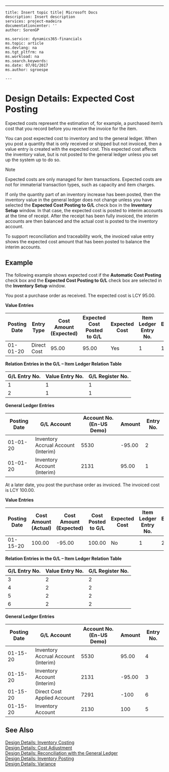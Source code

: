 ---
    title: Insert topic title| Microsoft Docs
    description: Insert description
    services: project-madeira
    documentationcenter: ''
    author: SorenGP

    ms.service: dynamics365-financials
    ms.topic: article
    ms.devlang: na
    ms.tgt_pltfrm: na
    ms.workload: na
    ms.search.keywords:
    ms.date: 07/01/2017
    ms.author: sgroespe

    ---
# Design Details: Expected Cost Posting
Expected costs represent the estimation of, for example, a purchased item’s cost that you record before you receive the invoice for the item.  
  
 You can post expected cost to inventory and to the general ledger. When you post a quantity that is only received or shipped but not invoiced, then a value entry is created with the expected cost. This expected cost affects the inventory value, but is not posted to the general ledger unless you set up the system up to do so.  
  
> [!NOTE]  
>  Expected costs are only managed for item transactions. Expected costs are not for immaterial transaction types, such as capacity and item charges.  
  
 If only the quantity part of an inventory increase has been posted, then the inventory value in the general ledger does not change unless you have selected the **Expected Cost Posting to G\/L** check box in the **Inventory Setup** window. In that case, the expected cost is posted to interim accounts at the time of receipt. After the receipt has been fully invoiced, the interim accounts are then balanced and the actual cost is posted to the inventory account.  
  
 To support reconciliation and traceability work, the invoiced value entry shows the expected cost amount that has been posted to balance the interim accounts.  
  
## Example  
 The following example shows expected cost if the **Automatic Cost Posting** check box and the **Expected Cost Posting to G\/L** check box are selected in the **Inventory Setup** window.  
  
 You post a purchase order as received. The expected cost is LCY 95.00.  
  
 **Value Entries**  
  
|Posting Date|Entry Type|Cost Amount \(Expected\)|Expected Cost Posted to G\/L|Expected Cost|Item Ledger Entry No.|Entry No.|  
|------------------|----------------|------------------------------|----------------------------------|-------------------|---------------------------|---------------|  
|01-01-20|Direct Cost|95.00|95.00|Yes|1|1|  
  
 **Relation Entries in the G\/L – Item Ledger Relation Table**  
  
|G\/L Entry No.|Value Entry No.|G\/L Register No.|  
|--------------------|---------------------|-----------------------|  
|1|1|1|  
|2|1|1|  
  
 **General Ledger Entries**  
  
|Posting Date|G\/L Account|Account No. \(En-US Demo\)|Amount|Entry No.|  
|------------------|------------------|---------------------------------|------------|---------------|  
|01-01-20|Inventory Accrual Account \(Interim\)|5530|-95.00|2|  
|01-01-20|Inventory Account \(Interim\)|2131|95.00|1|  
  
 At a later date, you post the purchase order as invoiced. The invoiced cost is LCY 100.00.  
  
 **Value Entries**  
  
|Posting Date|Cost Amount \(Actual\)|Cost Amount \(Expected\)|Cost Posted to G\/L|Expected Cost|Item Ledger Entry No.|Entry No.|  
|------------------|----------------------------|------------------------------|-------------------------|-------------------|---------------------------|---------------|  
|01-15-20|100.00|-95.00|100.00|No|1|2|  
  
 **Relation Entries in the G\/L – Item Ledger Relation Table**  
  
|G\/L Entry No.|Value Entry No.|G\/L Register No.|  
|--------------------|---------------------|-----------------------|  
|3|2|2|  
|4|2|2|  
|5|2|2|  
|6|2|2|  
  
 **General Ledger Entries**  
  
|Posting Date|G\/L Account|Account No. \(En-US Demo\)|Amount|Entry No.|  
|------------------|------------------|---------------------------------|------------|---------------|  
|01-15-20|Inventory Accrual Account \(Interim\)|5530|95.00|4|  
|01-15-20|Inventory Account \(Interim\)|2131|-95.00|3|  
|01-15-20|Direct Cost Applied Account|7291|-100|6|  
|01-15-20|Inventory Account|2130|100|5|  
  
## See Also  
 [Design Details: Inventory Costing](../FullExperience/design-details-inventory-costing.md)   
 [Design Details: Cost Adjustment](../FullExperience/design-details-cost-adjustment.md)   
 [Design Details: Reconciliation with the General Ledger](../FullExperience/design-details-reconciliation-with-the-general-ledger.md)   
 [Design Details: Inventory Posting](../FullExperience/design-details-inventory-posting.md)   
 [Design Details: Variance](../FullExperience/design-details-variance.md)
